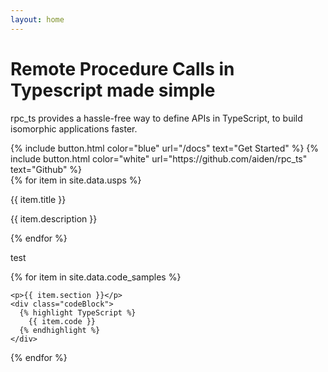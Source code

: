 ```yaml
---
layout: home
---
```





<div id="hero-section" class="container-fluid">
  <div class="row gutter">
    <div class="text-center main-text">
      <h1 class="display-3">Remote Procedure Calls in Typescript made simple</h1>
      <p class="lead">rpc_ts provides a hassle-free way to define APIs in TypeScript, to build isomorphic applications faster.</p>
    </div>
  </div>
  <div class="row gutter button-container">
    {% include button.html color="blue" url="/docs" text="Get Started" %}
    {% include button.html color="white" url="https://github.com/aiden/rpc_ts" text="Github" %}
  </div>


  <div class="row gutter ups-section">
    {% for item in site.data.usps %}
      <div class="col-sm">
        <p class="usp-title">{{ item.title }}</p>
        <p class="usp-description">{{ item.description }}</p>
      </div>
    {% endfor %}
  </div>
</div>


<div>
  <p> test</p>
  {% for item in site.data.code_samples %}

    <p>{{ item.section }}</p>
    <div class="codeBlock">
      {% highlight TypeScript %}
        {{ item.code }}
      {% endhighlight %}
    </div>

  {% endfor %}
</div>
